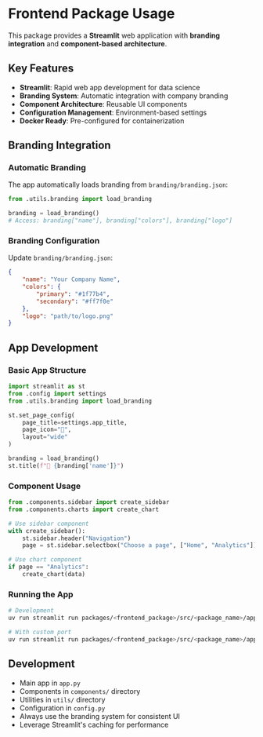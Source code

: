 # Frontend Package Usage

This package provides a **Streamlit** web application with **branding integration** and **component-based architecture**.

## Key Features

- **Streamlit**: Rapid web app development for data science
- **Branding System**: Automatic integration with company branding
- **Component Architecture**: Reusable UI components
- **Configuration Management**: Environment-based settings
- **Docker Ready**: Pre-configured for containerization

## Branding Integration

### Automatic Branding
The app automatically loads branding from `branding/branding.json`:
```python
from .utils.branding import load_branding

branding = load_branding()
# Access: branding["name"], branding["colors"], branding["logo"]
```

### Branding Configuration
Update `branding/branding.json`:
```json
{
    "name": "Your Company Name",
    "colors": {
        "primary": "#1f77b4",
        "secondary": "#ff7f0e"
    },
    "logo": "path/to/logo.png"
}
```

## App Development

### Basic App Structure
```python
import streamlit as st
from .config import settings
from .utils.branding import load_branding

st.set_page_config(
    page_title=settings.app_title,
    page_icon="🚀",
    layout="wide"
)

branding = load_branding()
st.title(f"🚀 {branding['name']}")
```

### Component Usage
```python
from .components.sidebar import create_sidebar
from .components.charts import create_chart

# Use sidebar component
with create_sidebar():
    st.sidebar.header("Navigation")
    page = st.sidebar.selectbox("Choose a page", ["Home", "Analytics"])

# Use chart component
if page == "Analytics":
    create_chart(data)
```

### Running the App
```bash
# Development
uv run streamlit run packages/<frontend_package>/src/<package_name>/app.py

# With custom port
uv run streamlit run packages/<frontend_package>/src/<package_name>/app.py --server.port 8501
```

## Development
- Main app in `app.py`
- Components in `components/` directory
- Utilities in `utils/` directory
- Configuration in `config.py`
- Always use the branding system for consistent UI
- Leverage Streamlit's caching for performance